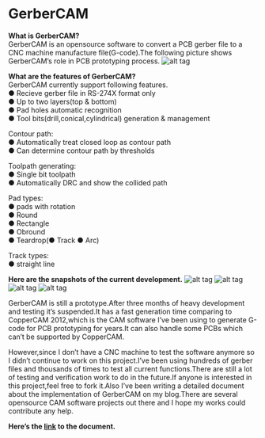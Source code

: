 # GerberCAM
**What is GerberCAM?**  
GerberCAM is an opensource software to convert a PCB gerber file to a CNC machine manufacture file(G-code).The following picture shows GerberCAM’s role in PCB prototyping process.
![alt tag](https://github.com/malichao/GerberCAM/blob/master/snapshot/explain.jpg)

**What are the features of GerberCAM?**  
GerberCAM currently support following features.  
● Recieve gerber file in RS-274X format only  
● Up to two layers(top & bottom)  
● Pad holes automatic recognition  
● Tool bits(drill,conical,cylindrical) generation & management  

Contour path:  
    ● Automatically treat closed loop as contour path  
    ● Can determine contour path by thresholds  

Toolpath generating:  
    ● Single bit toolpath  
    ● Automatically DRC and show the collided path  

Pad types:  
    ● pads with rotation  
    ● Round  
    ● Rectangle  
    ● Obround  
    ● Teardrop(● Track   ● Arc)  
    
Track types:  
    ● straight line  
  
**Here are the snapshots of the current development.**
![alt tag](https://github.com/malichao/GerberCAM/blob/master/snapshot/GerberCAM_V07_Test1.png)
![alt tag](https://github.com/malichao/GerberCAM/blob/master/snapshot/GerberCAM_V07_Test2.png)
![alt tag](https://github.com/malichao/GerberCAM/blob/master/snapshot/GerberCAM_V07_Setting.png)
![alt tag](https://github.com/malichao/GerberCAM/blob/master/snapshot/GerberCAM_V07_Tool_Library.png)

GerberCAM is still a prototype.After three months of heavy development and testing it’s suspended.It has a fast generation time comparing to CopperCAM 2012,which is the CAM software I’ve been using to generate G-code for PCB prototyping for years.It can also handle some PCBs which can’t be supported by CopperCAM.  

However,since I don’t have a CNC machine to test the software anymore so I didn’t continue to work on this project.I’ve been using hundreds of gerber files and thousands of times to test all current functions.There are still a lot of testing and verification work to do in the future.If anyone is interested in this project,feel free to fork it.Also I’ve been writing a detailed document about the implementation of GerberCAM on my blog.There are several opensource CAM software projects out there and I hope my works could contribute any help.  

**Here’s the [link](http://lichaoma.com/2015/11/14/gerbercam-a-pcb-tool-path-generator/) to the document.**


